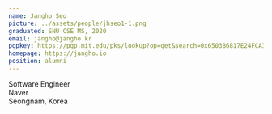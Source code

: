 ```yaml
---
name: Jangho Seo
picture: ../assets/people/jhseo1-1.png
graduated: SNU CSE MS, 2020
email: jangho@jangho.kr
pgpkey: https://pgp.mit.edu/pks/lookup?op=get&search=0x6503B6817E24FCA3
homepage: https://jangho.io
position: alumni
---
```

Software Engineer<br>
Naver<br>
Seongnam, Korea<br>
